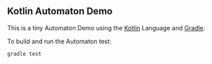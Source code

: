 ## Kotlin Automaton Demo

This is a tiny Automaton Demo using the [Kotlin](https://kotlinlang.org/) Language
and [Gradle](http://gradle.org/).

To build and run the Automaton test:

```
gradle test
```
